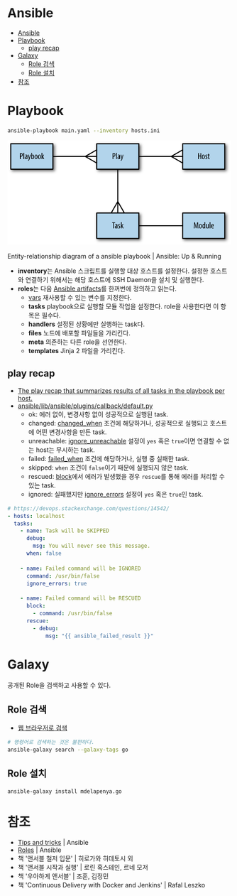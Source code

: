 # Ansible

- [Ansible](#ansible)
- [Playbook](#playbook)
  - [play recap](#play-recap)
- [Galaxy](#galaxy)
  - [Role 검색](#role-검색)
  - [Role 설치](#role-설치)
- [참조](#참조)

# Playbook

```sh
ansible-playbook main.yaml --inventory hosts.ini
```

![Entity-relationship diagram of a ansible playbook](images/ansible-entities.png)

Entity-relationship diagram of a ansible playbook | Ansible: Up & Running

- **inventory**는 Ansible 스크립트를 실행할 대상 호스트를 설정한다.
  설정한 호스트와 연결하기 위해서는 해당 호스트에 SSH Daemon을 설치 및 실행한다.
- **roles**는 다음 [Ansible artifacts](https://docs.ansible.com/ansible/6/user_guide/playbooks_reuse.html)를 한꺼번에 정의하고 읽는다.
  - [vars](https://docs.ansible.com/ansible/latest/user_guide/playbooks_variables.html#understanding-variable-precedence) 재사용할 수 있는 변수를 지정한다.
  - **tasks** playbook으로 실행할 모듈 작업을 설정한다. role을 사용한다면 이 항목은 필수다.
  - **handlers** 설정된 상황에만 실행하는 task다.
  - **files** 노드에 배포할 파일들을 가리킨다.
  - **meta** 의존하는 다른 role을 선언한다.
  - **templates** Jinja 2 파일을 가리킨다.

## play recap

- [The play recap that summarizes results of all tasks in the playbook per host.](https://docs.ansible.com/ansible/6/getting_started/get_started_playbook.html#creating-a-playbook)
- [ansible/lib/ansible/plugins/callback/default.py](https://github.com/ansible/ansible/blob/29bdb8bf1e1ab7ca35721dad1a58efc966d56bd4/lib/ansible/plugins/callback/default.py)
  - ok: 에러 없이, 변경사항 없이 성공적으로 실행된 task.
  - changed: [changed_when](https://docs.ansible.com/ansible/6/user_guide/playbooks_error_handling.html#defining-changed) 조건에 해당하거나,
    성공적으로 실행되고 호스트에 어떤 변경사항을 만든 task.
  - unreachable: [ignore_unreachable](https://docs.ansible.com/ansible/6/user_guide/playbooks_error_handling.html#ignoring-unreachable-host-errors)
    설정이 `yes` 혹은 `true`이면 연결할 수 없는 host는 무시하는 task.
  - failed: [failed_when](https://docs.ansible.com/ansible/6/user_guide/playbooks_error_handling.html#defining-failure) 조건에 해당하거나,
    실행 중 실패한 task.
  - skipped: `when` 조건이 `false`이기 때문에 실행되지 않은 task.
  - rescued: [block](https://docs.ansible.com/ansible/6/user_guide/playbooks_blocks.html#handling-errors-with-blocks)에서 에러가 발생했을 경우
    `rescue`를 통해 에러를 처리할 수 있는 task.
  - ignored: 실패했지만 [ignore_errors](https://docs.ansible.com/ansible/6/user_guide/playbooks_error_handling.html#ignoring-failed-commands)
    설정이 `yes` 혹은 `true`인 task.

```yaml
# https://devops.stackexchange.com/questions/14542/
- hosts: localhost
  tasks:
    - name: Task will be SKIPPED
      debug:
        msg: You will never see this message.
      when: false

    - name: Failed command will be IGNORED
      command: /usr/bin/false
      ignore_errors: true

    - name: Failed command will be RESCUED
      block:
        - command: /usr/bin/false
      rescue:
        - debug:
            msg: "{{ ansible_failed_result }}"
```

# Galaxy

공개된 Role을 검색하고 사용할 수 있다.

## Role 검색

- [웹 브라우저로 검색](https://galaxy.ansible.com/search?deprecated=false)

```sh
# 명령어로 검색하는 것은 불편하다.
ansible-galaxy search --galaxy-tags go
```

## Role 설치

```sh
ansible-galaxy install mdelapenya.go
```

# 참조

- [Tips and tricks](https://docs.ansible.com/ansible/latest/user_guide/playbooks_best_practices.html) | Ansible
- [Roles](https://docs.ansible.com/ansible/latest/user_guide/playbooks_reuse_roles.html) | Ansible
- 책 '앤서블 철저 입문' | 히로가와 히데토시 외
- 책 '앤서블 시작과 실행' | 로린 혹스테인, 르네 모저
- 책 '우아하게 앤서블' | 조훈, 김정민
- 책 'Continuous Delivery with Docker and Jenkins' | Rafal Leszko
